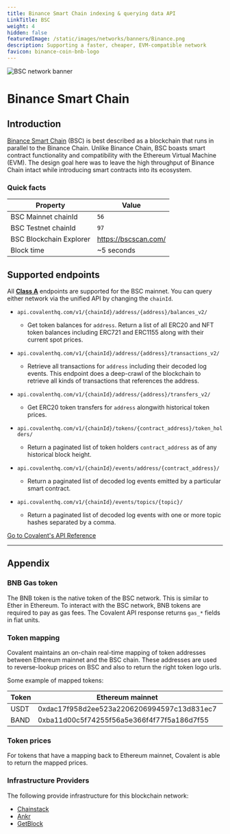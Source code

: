```yaml
---
title: Binance Smart Chain indexing & querying data API
LinkTitle: BSC
weight: 4
hidden: false
featuredImage: /static/images/networks/banners/Binance.png
description: Supporting a faster, cheaper, EVM-compatible network
favicon: binance-coin-bnb-logo
---
```


![BSC network banner](/static/images/networks/banners/Binance.png)

# Binance Smart Chain

## Introduction

[Binance Smart Chain](https://www.binance.org/en/smartChain) (BSC) is best described as a blockchain that runs in parallel to the Binance Chain. Unlike Binance Chain, BSC boasts smart contract functionality and compatibility with the Ethereum Virtual Machine (EVM). The design goal here was to leave the high throughput of Binance Chain intact while introducing smart contracts into its ecosystem.

<!-- ### Overview Video
<YouTube id="kdwfIrRJ4DE"/> -->


### Quick facts

<TableWrap>

|Property|Value|
|---|---|
|BSC Mainnet chainId|`56`|
|BSC Testnet chainId|`97`|
|BSC Blockchain Explorer|https://bscscan.com/|
|Block time|~5 seconds|

</TableWrap>

<!-- ### Quickstart overview video
<YouTube id="qhibXxKANWE"/> -->


## Supported endpoints

<Aside>

All [__Class A__](https://www.covalenthq.com/docs/api/#tag--Class-A) endpoints are supported for the BSC mainnet. You can query either network via the unified API by changing the `chainId`.

</Aside>


<Definitions>

- `api.covalenthq.com/v1/{chainId}/address/{address}/balances_v2/` 
  - Get token balances for `address`. Return a list of all ERC20 and NFT token balances including ERC721 and ERC1155 along with their current spot prices.

- `api.covalenthq.com/v1/{chainId}/address/{address}/transactions_v2/` 
  - Retrieve all transactions for `address` including their decoded log events. This endpoint does a deep-crawl of the blockchain to retrieve all kinds of transactions that references the address.

- `api.covalenthq.com/v1/{chainId}/address/{address}/transfers_v2/` 
  - Get ERC20 token transfers for `address` alongwith historical token prices.

- `api.covalenthq.com/v1/{chainId}/tokens/{contract_address}/token_holders/` 
  - Return a paginated list of token holders `contract_address` as of any historical block height.

- `api.covalenthq.com/v1/{chainId}/events/address/{contract_address}/` 
  - Return a paginated list of decoded log events emitted by a particular smart contract.

- `api.covalenthq.com/v1/{chainId}/events/topics/{topic}/` 
  - Return a paginated list of decoded log events with one or more topic hashes separated by a comma.

</Definitions>



<a target="_blank" class="Button Button-is-docs-primary" href="https://www.covalenthq.com/docs/api/">Go to Covalent's API Reference</a>

--- 

## Appendix


### BNB Gas token

 The BNB token is the native token of the BSC network. This is similar to Ether in Ethereum. To interact with the BSC network, BNB tokens are required to pay as gas fees. The Covalent API response returns `gas_*` fields in fiat units.

### Token mapping

Covalent maintains an on-chain real-time mapping of token addresses between Ethereum mainnet and the BSC chain. These addresses are used to reverse-lookup prices on BSC and also to return the right token logo urls.

Some example of mapped tokens:

|Token|Ethereum mainnet|BSC mainnet|
|---|---|---|
|USDT|0xdac17f958d2ee523a2206206994597c13d831ec7|0x55d398326f99059ff775485246999027b3197955|
|BAND|0xba11d00c5f74255f56a5e366f4f77f5a186d7f55|0xad6caeb32cd2c308980a548bd0bc5aa4306c6c18|


### Token prices

For tokens that have a mapping back to Ethereum mainnet, Covalent is able to return the mapped prices.


### Infrastructure Providers
The following provide infrastructure for this blockchain network:
* [Chainstack](../../service-providers/chainstack)
* [Ankr](../../service-providers/ankr)
* [GetBlock](../../service-providers/getblock)